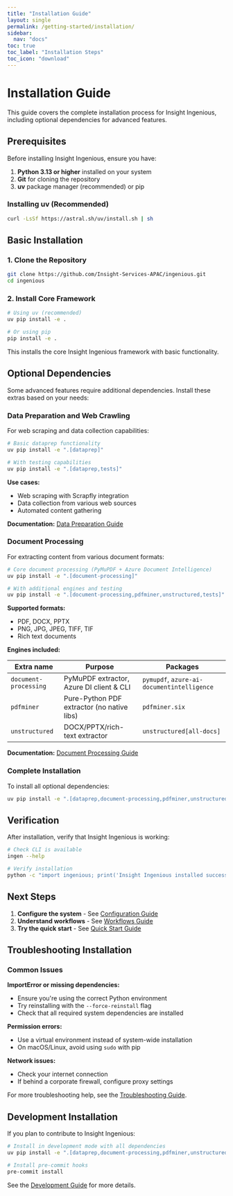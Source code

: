 ```yaml
---
title: "Installation Guide"
layout: single
permalink: /getting-started/installation/
sidebar:
  nav: "docs"
toc: true
toc_label: "Installation Steps"
toc_icon: "download"
---
```


# Installation Guide

This guide covers the complete installation process for Insight Ingenious, including optional dependencies for advanced features.

## Prerequisites

Before installing Insight Ingenious, ensure you have:

1. **Python 3.13 or higher** installed on your system
2. **Git** for cloning the repository
3. **uv** package manager (recommended) or pip

### Installing uv (Recommended)

```bash
curl -LsSf https://astral.sh/uv/install.sh | sh
```

## Basic Installation

### 1. Clone the Repository

```bash
git clone https://github.com/Insight-Services-APAC/ingenious.git
cd ingenious
```

### 2. Install Core Framework

```bash
# Using uv (recommended)
uv pip install -e .

# Or using pip
pip install -e .
```

This installs the core Insight Ingenious framework with basic functionality.

## Optional Dependencies

Some advanced features require additional dependencies. Install these extras based on your needs:

### Data Preparation and Web Crawling

For web scraping and data collection capabilities:

```bash
# Basic dataprep functionality
uv pip install -e ".[dataprep]"

# With testing capabilities
uv pip install -e ".[dataprep,tests]"
```

**Use cases:**
- Web scraping with Scrapfly integration
- Data collection from various web sources
- Automated content gathering

**Documentation:** [Data Preparation Guide](../guides/data-preparation/)

### Document Processing

For extracting content from various document formats:

```bash
# Core document processing (PyMuPDF + Azure Document Intelligence)
uv pip install -e ".[document-processing]"

# With additional engines and testing
uv pip install -e ".[document-processing,pdfminer,unstructured,tests]"
```

**Supported formats:**
- PDF, DOCX, PPTX
- PNG, JPG, JPEG, TIFF, TIF
- Rich text documents

**Engines included:**

| Extra name            | Purpose                                       | Packages                                   |
| --------------------- | --------------------------------------------- | ------------------------------------------ |
| `document-processing` | PyMuPDF extractor, Azure DI client & CLI     | `pymupdf`, `azure-ai-documentintelligence` |
| `pdfminer`            | Pure-Python PDF extractor (no native libs)   | `pdfminer.six`                             |
| `unstructured`        | DOCX/PPTX/rich-text extractor                | `unstructured[all-docs]`                   |

**Documentation:** [Document Processing Guide](../guides/document-processing/)

### Complete Installation

To install all optional dependencies:

```bash
uv pip install -e ".[dataprep,document-processing,pdfminer,unstructured,tests]"
```

## Verification

After installation, verify that Insight Ingenious is working:

```bash
# Check CLI is available
ingen --help

# Verify installation
python -c "import ingenious; print('Insight Ingenious installed successfully')"
```

## Next Steps

1. **Configure the system** - See [Configuration Guide](../configuration/README.md)
2. **Understand workflows** - See [Workflows Guide](../workflows/README.md)
3. **Try the quick start** - See [Quick Start Guide](./README.md)

## Troubleshooting Installation

### Common Issues

**ImportError or missing dependencies:**
- Ensure you're using the correct Python environment
- Try reinstalling with the `--force-reinstall` flag
- Check that all required system dependencies are installed

**Permission errors:**
- Use a virtual environment instead of system-wide installation
- On macOS/Linux, avoid using `sudo` with pip

**Network issues:**
- Check your internet connection
- If behind a corporate firewall, configure proxy settings

For more troubleshooting help, see the [Troubleshooting Guide](/troubleshooting/).

## Development Installation

If you plan to contribute to Insight Ingenious:

```bash
# Install in development mode with all dependencies
uv pip install -e ".[dataprep,document-processing,pdfminer,unstructured,tests,dev]"

# Install pre-commit hooks
pre-commit install
```

See the [Development Guide](../development/README.md) for more details.
